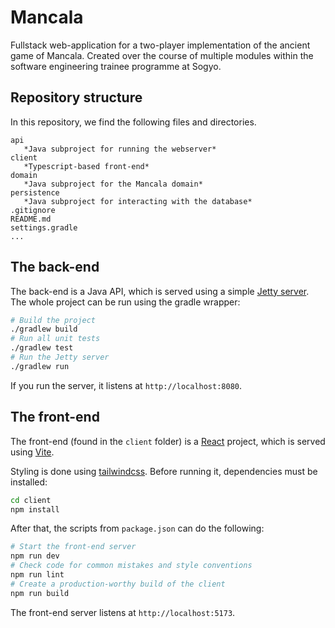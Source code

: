 # Mancala
Fullstack web-application for a two-player implementation of the ancient game of Mancala. Created over the course of multiple modules within the software engineering trainee programme at Sogyo.

## Repository structure

In this repository, we find the following files and directories.

```
api
   *Java subproject for running the webserver*
client
   *Typescript-based front-end*
domain
   *Java subproject for the Mancala domain*
persistence
   *Java subproject for interacting with the database*
.gitignore
README.md
settings.gradle
...
```

## The back-end

The back-end is a Java API, which is served using a simple [Jetty server](https://en.wikipedia.org/wiki/Jetty_(web_server)). The whole project can be run using the gradle wrapper:

```bash
# Build the project
./gradlew build
# Run all unit tests
./gradlew test
# Run the Jetty server
./gradlew run
```

If you run the server, it listens at `http://localhost:8080`.

## The front-end

The front-end (found in the `client` folder) is a [React](https://react.dev/) project, which is served using [Vite](https://vitejs.dev/). 

Styling is done using [tailwindcss](https://tailwindcss.com/). Before running it, dependencies must be installed:

```bash
cd client
npm install
```

After that, the scripts from `package.json` can do the following:

```bash
# Start the front-end server
npm run dev
# Check code for common mistakes and style conventions
npm run lint
# Create a production-worthy build of the client
npm run build
```

The front-end server listens at `http://localhost:5173`. 
